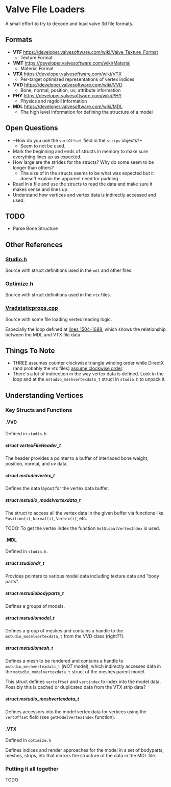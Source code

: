 # Valve File Loaders

A small effort to try to decode and load valve 3d file formats.

## Formats

- **VTF** https://developer.valvesoftware.com/wiki/Valve_Texture_Format
  - Texture Format
- **VMT** https://developer.valvesoftware.com/wiki/Material
  - Material Format
- **VTX** https://developer.valvesoftware.com/wiki/VTX
  - Per-target optimized representations of vertex indices
- **VVD** https://developer.valvesoftware.com/wiki/VVD
  - Bone, normal, position, uv, attribute information
- **PHY** https://developer.valvesoftware.com/wiki/PHY
  - Physics and ragdoll information
- **MDL** https://developer.valvesoftware.com/wiki/MDL
  - The high level information for defining the structure of a model

## Open Questions
- ~How do you use the `vertOffset` field in the `strips` objects?~
  - Seem to not be used.
- Mark the beginning and ends of structs in memory to make sure everything lines up as expected.
- How large are the strides for the structs? Why do some seem to be longer than others?
  - The size of in the structs seems to be what was expected but it doesn't explain the apparent need for padding
- Read in a file and use the structs to read the data and make sure it makes sense and lines up
- Understand how vertices and vertex data is indirectly accessed and used.

## TODO
- Parse Bone Structure

## Other References

### [Studio.h](https://github.com/ValveSoftware/source-sdk-2013/blob/master/sp/src/public/studio.h)

Source with struct definitions used in the `mdl` and other files.

### [Optimize.h](https://github.com/ValveSoftware/source-sdk-2013/blob/master/mp/src/public/optimize.h)

Source with struct definitions used in the `vtx` files.

### [Vradstaticprops.cpp](https://github.com/ValveSoftware/source-sdk-2013/blob/master/sp/src/utils/vrad/vradstaticprops.cpp)

Source with some file loading vertex reading logic.

Especially the loop defined at [lines 1504-1688](https://github.com/ValveSoftware/source-sdk-2013/blob/master/sp/src/utils/vrad/vradstaticprops.cpp#L1504-L1688), which shows the relationship between the MDL and VTX file data.

## Things To Note
- THREE assumes counter clockwise triangle winding order while DirectX (and probably the vtx files) [assume clockwise order](https://stackoverflow.com/questions/23790272/vertex-winding-order-in-dx11).
- There's a lot of indirection in the way vertex data is defined. Look in the loop and at the `mstudio_meshvertexdata_t` struct in `studio.h` to unpack it.

## Understanding Vertices
### Key Structs and Functions
#### .VVD
Defined in `studio.h`.

##### struct vertexFileHeader_t
The header provides a pointer to a buffer of interlaced bone weight, position, normal, and uv data.

##### struct mstudiovertex_t
Defines the data layout for the vertex data buffer.

##### struct mstudio_modelvertexdata_t
The struct to access all the vertex data in the given buffer via functions like `Position(i)`, `Normal(i)`, `Vertex(i)`, etc.

TODO: To get the vertex index the function `GetGlobalVertexIndex` is used.

#### .MDL
Defined in `studio.h`.

##### struct studiohdr_t
Provides pointers to various model data including texture data and "body parts".

##### struct mstudiobodyparts_t
Defines a groups of models.

##### struct mstudiomodel_t
Defines a group of meshes and contains a handle to the `mstudio_modelvertexdata_t` from the VVD class (right??).

##### struct mstudiomesh_t
Defines a mesh to be rendered and contains a handle to `mstudio_meshvertexdata_t` (_NOT_ model), which indirectly accesses data in the `mstudio_modelvertexdata_t` struct of the meshes parent model.

This struct defines `vertoffset` and `vertindex` to index into the model data. Possibly this is cached or duplicated data from the VTX strip data?

##### struct mstudio_meshvertexdata_t
Defines accessors into the model vertex data for vertices using the `vertOffset` field (see `getModelVertexIndex` function).

#### .VTX
Defined in `optimize.h`

Defines indices and render approaches for the model in a set of bodyparts, meshes, strips, etc that mirrors the structure of the data in the MDL file.

### Putting it all together

TODO